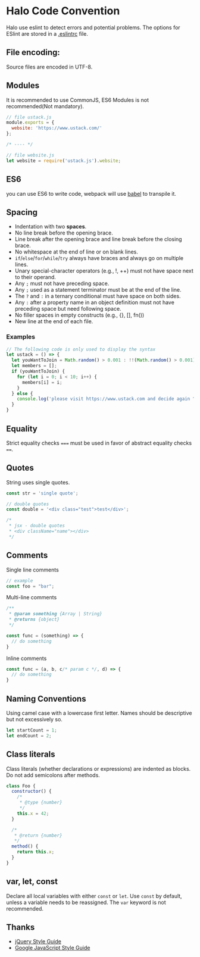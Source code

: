 # Halo Code Convention

Halo use eslint to detect errors and potential problems. The options for ESlint are stored in a [.eslintrc](./.eslintrc) file.

## File encoding:

Source files are encoded in UTF-8.

## Modules

It is recommended to use CommonJS, ES6 Modules is not recommended(Not mandatory).

```javascript
// file ustack.js
module.exports = {
  website: 'https://www.ustack.com/'
};

/* ---- */

// file website.js
let website = require('ustack.js').website;

```

## ES6

you can use ES6 to write code, webpack will use [babel](https://github.com/babel/babel) to transpile it.

## Spacing

* Indentation with two **spaces**.
* No line break before the opening brace.
* Line break after the opening brace and line break before the closing brace.
* No whitespace at the end of line or on blank lines.
* `if`/`else`/`for`/`while`/`try` always have braces and always go on multiple lines.
* Unary special-character operators (e.g., !, ++) must not have space next to their operand.
* Any `;` must not have preceding space.
* Any `;` used as a statement terminator must be at the end of the line.
* The `?` and `:` in a ternary conditional must have space on both sides.
* Any `:` after a property name in an object definition must not have preceding space but need following space.
* No filler spaces in empty constructs (e.g., {}, [], fn())
* New line at the end of each file.

### Examples

```javascript
// The following code is only used to display the syntax
let ustack = () => {
  let youWantToJoin = Math.random() > 0.001 : !!(Math.random() > 0.001) : false;
  let members = [];
  if (youWantToJoin) {
    for (let i = 0; i < 10; i++) {
      members[i] = i;
    }
  } else {
    console.log('please visit https://www.ustack.com and decide again ^_^');
  }
}

```

## Equality

Strict equality checks `===` must be used in favor of abstract equality checks `==`.

## Quotes
String uses single quotes.

```javascript
const str = 'single quote';

// double quotes
const double = '<div class="test">test</div>';

/*
 * jsx - double quotes
 * <div className="name"></div>
 */

```

## Comments

Single line comments

```javascript
// example
const foo = "bar";

```

Multi-line comments

```javascript
/**
 * @param something {Array | String}
 * @returns {object}
 */

const func = (something) => {
  // do something
}

```

Inline comments

```javascript
const func = (a, b, c/* param c */, d) => {
  // do something
}

```

## Naming Conventions

Using camel case with a lowercase first letter. Names should be descriptive but not excessively so. 

```javascript
let startCount = 1;
let endCount = 2;

```

## Class literals

Class literals (whether declarations or expressions) are indented as blocks. Do not add semicolons after methods.

```javascript
class Foo {
  constructor() {
    /*
     * @type {number}
     */
    this.x = 42;
  }

  /*
   * @return {number}
   */
  method() {
    return this.x;
  }
}
```

## var, let, const

Declare all local variables with either `const` or `let`. Use `const` by default, unless a variable needs to be reassigned. The `var` keyword is not recommended.


## Thanks

* [jQuery Style Guide](http://contribute.jquery.org/style-guide/js/)
* [Google JavaScript Style Guide](http://google.github.io/styleguide/jsguide.html)
